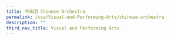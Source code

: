 ```yaml
---
title: 华乐团 Chinese Orchestra
permalink: /cca/Visual-and-Performing-Arts/chinese-orchestra
description: ""
third_nav_title: Visual and Performing Arts
---
```

